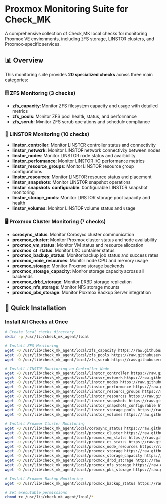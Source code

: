 # Proxmox Monitoring Suite for Check_MK

A comprehensive collection of Check_MK local checks for monitoring Proxmox VE environments, including ZFS storage, LINSTOR clusters, and Proxmox-specific services.

## 📊 Overview

This monitoring suite provides **20 specialized checks** across three main categories:

### 🗄️ ZFS Monitoring (3 checks)
- **zfs_capacity**: Monitor ZFS filesystem capacity and usage with detailed metrics
- **zfs_pools**: Monitor ZFS pool health, status, and performance
- **zfs_scrub**: Monitor ZFS scrub operations and schedule compliance

### 🔗 LINSTOR Monitoring (10 checks)
- **linstor_controller**: Monitor LINSTOR controller status and connectivity
- **linstor_network**: Monitor LINSTOR network connectivity between nodes
- **linstor_nodes**: Monitor LINSTOR node status and availability
- **linstor_performance**: Monitor LINSTOR I/O performance metrics
- **linstor_resource_groups**: Monitor LINSTOR resource group configurations
- **linstor_resources**: Monitor LINSTOR resource status and placement
- **linstor_snapshots**: Monitor LINSTOR snapshot operations
- **linstor_snapshots_configurable**: Configurable LINSTOR snapshot monitoring
- **linstor_storage_pools**: Monitor LINSTOR storage pool capacity and health
- **linstor_volumes**: Monitor LINSTOR volume status and usage

### 🖥️ Proxmox Cluster Monitoring (7 checks)
- **corosync_status**: Monitor Corosync cluster communication
- **proxmox_cluster**: Monitor Proxmox cluster status and node availability
- **proxmox_vm_status**: Monitor VM status and resource allocation
- **proxmox_ct_status**: Monitor LXC container status
- **proxmox_backup_status**: Monitor backup job status and success rates
- **proxmox_node_resources**: Monitor node CPU and memory usage
- **proxmox_storage**: Monitor Proxmox storage backends
- **proxmox_storage_capacity**: Monitor storage capacity across all backends
- **proxmox_drbd_storage**: Monitor DRBD storage replication
- **proxmox_nfs_storage**: Monitor NFS storage mounts
- **proxmox_pbs_storage**: Monitor Proxmox Backup Server integration

## 🚀 Quick Installation

### Install All Checks at Once

```bash
# Create local checks directory
mkdir -p /usr/lib/check_mk_agent/local

# Install ZFS Monitoring
wget -O /usr/lib/check_mk_agent/local/zfs_capacity https://raw.githubusercontent.com/somnium78/proxmox-stuff/main/monitoring/checkmk/zfs/zfs_capacity
wget -O /usr/lib/check_mk_agent/local/zfs_pools https://raw.githubusercontent.com/somnium78/proxmox-stuff/main/monitoring/checkmk/zfs/zfs_pools
wget -O /usr/lib/check_mk_agent/local/zfs_scrub https://raw.githubusercontent.com/somnium78/proxmox-stuff/main/monitoring/checkmk/zfs/zfs_scrub

# Install LINSTOR Monitoring on Controller Node
wget -O /usr/lib/check_mk_agent/local/linstor_controller https://raw.githubusercontent.com/somnium78/proxmox-stuff/main/monitoring/checkmk/linstor/linstor_controller
wget -O /usr/lib/check_mk_agent/local/linstor_network https://raw.githubusercontent.com/somnium78/proxmox-stuff/main/monitoring/checkmk/linstor/linstor_network
wget -O /usr/lib/check_mk_agent/local/linstor_nodes https://raw.githubusercontent.com/somnium78/proxmox-stuff/main/monitoring/checkmk/linstor/linstor_nodes
wget -O /usr/lib/check_mk_agent/local/linstor_performance https://raw.githubusercontent.com/somnium78/proxmox-stuff/main/monitoring/checkmk/linstor/linstor_performance
wget -O /usr/lib/check_mk_agent/local/linstor_resource_groups https://raw.githubusercontent.com/somnium78/proxmox-stuff/main/monitoring/checkmk/linstor/linstor_resource_groups
wget -O /usr/lib/check_mk_agent/local/linstor_resources https://raw.githubusercontent.com/somnium78/proxmox-stuff/main/monitoring/checkmk/linstor/linstor_resources
wget -O /usr/lib/check_mk_agent/local/linstor_snapshots https://raw.githubusercontent.com/somnium78/proxmox-stuff/main/monitoring/checkmk/linstor/linstor_snapshots
wget -O /usr/lib/check_mk_agent/local/linstor_snapshots_configurable https://raw.githubusercontent.com/somnium78/proxmox-stuff/main/monitoring/checkmk/linstor/linstor_snapshots_configurable
wget -O /usr/lib/check_mk_agent/local/linstor_storage_pools https://raw.githubusercontent.com/somnium78/proxmox-stuff/main/monitoring/checkmk/linstor/linstor_storage_pools
wget -O /usr/lib/check_mk_agent/local/linstor_volumes https://raw.githubusercontent.com/somnium78/proxmox-stuff/main/monitoring/checkmk/linstor/linstor_volumes

# Install Proxmox Cluster Monitoring
wget -O /usr/lib/check_mk_agent/local/corosync_status https://raw.githubusercontent.com/somnium78/proxmox-stuff/main/monitoring/checkmk/proxmox_cluster/corosync_status
wget -O /usr/lib/check_mk_agent/local/proxmox_cluster https://raw.githubusercontent.com/somnium78/proxmox-stuff/main/monitoring/checkmk/proxmox_cluster/proxmox_cluster
wget -O /usr/lib/check_mk_agent/local/proxmox_vm_status https://raw.githubusercontent.com/somnium78/proxmox-stuff/main/monitoring/checkmk/proxmox_cluster/proxmox_vm_status
wget -O /usr/lib/check_mk_agent/local/proxmox_ct_status https://raw.githubusercontent.com/somnium78/proxmox-stuff/main/monitoring/checkmk/proxmox_cluster/proxmox_ct_status
wget -O /usr/lib/check_mk_agent/local/proxmox_node_resources https://raw.githubusercontent.com/somnium78/proxmox-stuff/main/monitoring/checkmk/proxmox_cluster/proxmox_node_resources
wget -O /usr/lib/check_mk_agent/local/proxmox_storage https://raw.githubusercontent.com/somnium78/proxmox-stuff/main/monitoring/checkmk/proxmox_cluster/proxmox_storage
wget -O /usr/lib/check_mk_agent/local/proxmox_storage_capacity https://raw.githubusercontent.com/somnium78/proxmox-stuff/main/monitoring/checkmk/proxmox_cluster/proxmox_storage_capacity
wget -O /usr/lib/check_mk_agent/local/proxmox_drbd_storage https://raw.githubusercontent.com/somnium78/proxmox-stuff/main/monitoring/checkmk/proxmox_cluster/proxmox_drbd_storage
wget -O /usr/lib/check_mk_agent/local/proxmox_nfs_storage https://raw.githubusercontent.com/somnium78/proxmox-stuff/main/monitoring/checkmk/proxmox_cluster/proxmox_nfs_storage
wget -O /usr/lib/check_mk_agent/local/proxmox_pbs_storage https://raw.githubusercontent.com/somnium78/proxmox-stuff/main/monitoring/checkmk/proxmox_cluster/proxmox_pbs_storage

# Install Proxmox Backup Monitoring
wget -O /usr/lib/check_mk_agent/local/proxmox_backup_status https://raw.githubusercontent.com/somnium78/proxmox-stuff/main/monitoring/checkmk/proxmox_cluster/proxmox_backup_status

# Set executable permissions
chmod +x /usr/lib/check_mk_agent/local/*
```
